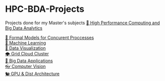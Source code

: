 # HPC-BDA-Projects
Projects done for my Master's subjects  [🤖 High Performance Computing and Big Data Analytics](https://www.cs.ubbcluj.ro/education/academic-programmes/masters-programmes/high-performance-computing-and-big-data-analytics-programme-profile/)<br>

[🍣 Formal Models for Concurent Proccesses](https://github.com/radRares1/MFPC) <br>
[🥜 Machine Learning](https://github.com/radRares1/Machine-Learning) <br>
[🎂 Data Visualization](https://github.com/radRares1/Data-Visualization) <br>
[🌩 Grid Cloud Cluster](https://github.com/radRares1/GCCC) <br>
[📅 Big Data Applications](https://github.com/radRares1/Big-Data-Applications) <br>
[👓 Computer Vision](https://github.com/radRares1/Computer-Vision) <br>
[🐿 GPU & Dist Architecture](https://github.com/radRares1/GPU-Dist-Architectures) <br>
